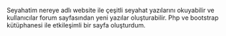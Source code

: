 Seyahatim nereye adlı website ile çeşitli seyahat yazılarını okuyabilir ve kullanıcılar forum sayfasından yeni yazılar oluşturabilir.
Php ve bootstrap kütüphanesi ile etkileşimli bir sayfa oluşturdum. 
